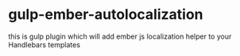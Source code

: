 # gulp-ember-autolocalization
this is gulp plugin which will add ember js localization helper to your Handlebars templates
